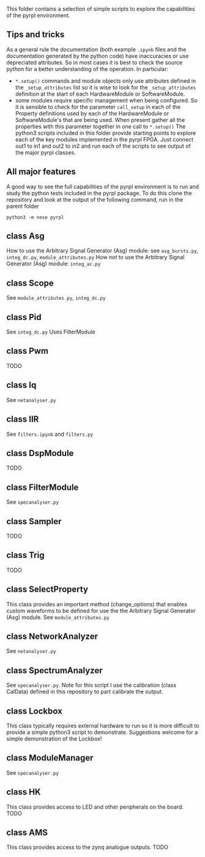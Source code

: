 This folder contains a selection of simple scripts to explore the capabilities of the pyrpl environment.

## Tips and tricks
As a general rule the documentation (both example `.ipynb` files and the documentation generated by the python code) have inaccuracies or use depreciated attributes. So in most cases it is best to check the source python for a better understanding of the operation.  In particular:
- `*.setup()` commands and module objects only use attributes defined in the `_setup_attributes` list so it is wise to look for the `_setup_attributes` definition at the start of each HardwareModule or SoftwareModule.
- some modules require specific management when being configured.  So it is sensible to check for the parameter `call_setup` in each of the Property definitions used by each of the HardwareModule or SoftwareModule's that are being used.  When present gather all the properties with this parameter together in one call to `*.setup()`
The python3 scripts included in this folder provide starting points to explore each of the key modules implemented in the pyrpl FPGA. Just connect out1 to in1 and out2 to in2 and run each of the scripts to see output of the major pyrpl classes.

## All major features
A good way to see the full capabilities of the pyrpl environment is to run and study the python tests included in the pyrpl package.  To do this clone the repository and look at the output of the following command, run in the parent folder
```
python3 -m nose pyrpl
```

## class Asg
How to use the Arbitrary Signal Generator (Asg) module: see `asg_bursts.py`, `integ_dc.py`, `module_attributes.py`
How _not_ to use the Arbitrary Signal Generator (Asg) module: `integ_ac.py`

## class Scope
See `module_attributes.py`, `integ_dc.py`

## class Pid
See `integ_dc.py`
Uses FilterModule

## class Pwm
TODO

## class Iq
See `netanalyser.py`

## class IIR
See `filters.ipynb` and `filters.py`

## class DspModule
TODO

## class FilterModule
See `specanalyser.py`

## class Sampler
TODO

## class Trig
TODO

## class SelectProperty
This class provides an important method (change_options) that enables custom waveforms to be defined for use the the Arbitrary Signal Generator (Asg) module.  See `module_attributes.py`

## class NetworkAnalyzer
See `netanalyser.py`

## class SpectrumAnalyzer
See `specanalyser.py`.  Note for this script I use the calibration (class CalData) defined in this repository to part calibrate the output.

## class Lockbox
This class typically requires external hardware to run so it is more difficult to provide a simple python3 script to demonstrate.  Suggestions welcome for a simple demonstration of the Lockbox!

## class ModuleManager
See `specanalyser.py`

## class HK
This class provides access to LED and other peripherals on the board.  TODO

## class AMS
This class provides access to the zynq analogue outputs.  TODO
